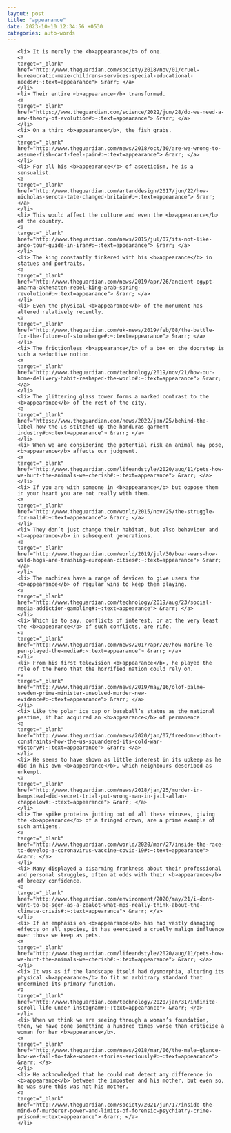 ```yaml
---
layout: post
title: "appearance"
date: 2023-10-10 12:34:56 +0530
categories: auto-words
---
```

<ol>

    <li> It is merely the <b>appearance</b> of one.
    <a 
    target="_blank" 
    href="http://www.theguardian.com/society/2018/nov/01/cruel-bureaucratic-maze-childrens-services-special-educational-needs#:~:text=appearance"> &rarr; </a>
    </li>
    <li> Their entire <b>appearance</b> transformed.
    <a 
    target="_blank" 
    href="https://www.theguardian.com/science/2022/jun/28/do-we-need-a-new-theory-of-evolution#:~:text=appearance"> &rarr; </a>
    </li>
    <li> On a third <b>appearance</b>, the fish grabs.
    <a 
    target="_blank" 
    href="http://www.theguardian.com/news/2018/oct/30/are-we-wrong-to-assume-fish-cant-feel-pain#:~:text=appearance"> &rarr; </a>
    </li>
    <li> For all his <b>appearance</b> of asceticism, he is a sensualist.
    <a 
    target="_blank" 
    href="http://www.theguardian.com/artanddesign/2017/jun/22/how-nicholas-serota-tate-changed-britain#:~:text=appearance"> &rarr; </a>
    </li>
    <li> This would affect the culture and even the <b>appearance</b> of the country.
    <a 
    target="_blank" 
    href="http://www.theguardian.com/news/2015/jul/07/its-not-like-argo-tour-guide-in-iran#:~:text=appearance"> &rarr; </a>
    </li>
    <li> The king constantly tinkered with his <b>appearance</b> in statues and portraits.
    <a 
    target="_blank" 
    href="http://www.theguardian.com/news/2019/apr/26/ancient-egypt-amarna-akhenaten-rebel-king-arab-spring-revolution#:~:text=appearance"> &rarr; </a>
    </li>
    <li> Even the physical <b>appearance</b> of the monument has altered relatively recently.
    <a 
    target="_blank" 
    href="http://www.theguardian.com/uk-news/2019/feb/08/the-battle-for-the-future-of-stonehenge#:~:text=appearance"> &rarr; </a>
    </li>
    <li> The frictionless <b>appearance</b> of a box on the doorstep is such a seductive notion.
    <a 
    target="_blank" 
    href="http://www.theguardian.com/technology/2019/nov/21/how-our-home-delivery-habit-reshaped-the-world#:~:text=appearance"> &rarr; </a>
    </li>
    <li> The glittering glass tower forms a marked contrast to the <b>appearance</b> of the rest of the city.
    <a 
    target="_blank" 
    href="https://www.theguardian.com/news/2022/jan/25/behind-the-label-how-the-us-stitched-up-the-honduras-garment-industry#:~:text=appearance"> &rarr; </a>
    </li>
    <li> When we are considering the potential risk an animal may pose, <b>appearance</b> affects our judgment.
    <a 
    target="_blank" 
    href="http://www.theguardian.com/lifeandstyle/2020/aug/11/pets-how-we-hurt-the-animals-we-cherish#:~:text=appearance"> &rarr; </a>
    </li>
    <li> If you are with someone in <b>appearance</b> but oppose them in your heart you are not really with them.
    <a 
    target="_blank" 
    href="http://www.theguardian.com/world/2015/nov/25/the-struggle-for-mali#:~:text=appearance"> &rarr; </a>
    </li>
    <li> They don’t just change their habitat, but also behaviour and <b>appearance</b> in subsequent generations.
    <a 
    target="_blank" 
    href="http://www.theguardian.com/world/2019/jul/30/boar-wars-how-wild-hogs-are-trashing-european-cities#:~:text=appearance"> &rarr; </a>
    </li>
    <li> The machines have a range of devices to give users the <b>appearance</b> of regular wins to keep them playing.
    <a 
    target="_blank" 
    href="http://www.theguardian.com/technology/2019/aug/23/social-media-addiction-gambling#:~:text=appearance"> &rarr; </a>
    </li>
    <li> Which is to say, conflicts of interest, or at the very least the <b>appearance</b> of such conflicts, are rife.
    <a 
    target="_blank" 
    href="http://www.theguardian.com/news/2017/apr/20/how-marine-le-pen-played-the-media#:~:text=appearance"> &rarr; </a>
    </li>
    <li> From his first television <b>appearance</b>, he played the role of the hero that the horrified nation could rely on.
    <a 
    target="_blank" 
    href="http://www.theguardian.com/news/2019/may/16/olof-palme-sweden-prime-minister-unsolved-murder-new-evidence#:~:text=appearance"> &rarr; </a>
    </li>
    <li> Like the polar ice cap or baseball’s status as the national pastime, it had acquired an <b>appearance</b> of permanence.
    <a 
    target="_blank" 
    href="http://www.theguardian.com/news/2020/jan/07/freedom-without-constraints-how-the-us-squandered-its-cold-war-victory#:~:text=appearance"> &rarr; </a>
    </li>
    <li> He seems to have shown as little interest in its upkeep as he did in his own <b>appearance</b>, which neighbours described as unkempt.
    <a 
    target="_blank" 
    href="http://www.theguardian.com/news/2018/jan/25/murder-in-hampstead-did-secret-trial-put-wrong-man-in-jail-allan-chappelow#:~:text=appearance"> &rarr; </a>
    </li>
    <li> The spike proteins jutting out of all these viruses, giving the <b>appearance</b> of a fringed crown, are a prime example of such antigens.
    <a 
    target="_blank" 
    href="http://www.theguardian.com/world/2020/mar/27/inside-the-race-to-develop-a-coronavirus-vaccine-covid-19#:~:text=appearance"> &rarr; </a>
    </li>
    <li> Many displayed a disarming frankness about their professional and personal struggles, often at odds with their <b>appearance</b> of breezy confidence.
    <a 
    target="_blank" 
    href="http://www.theguardian.com/environment/2020/may/21/i-dont-want-to-be-seen-as-a-zealot-what-mps-really-think-about-the-climate-crisis#:~:text=appearance"> &rarr; </a>
    </li>
    <li> If an emphasis on <b>appearance</b> has had vastly damaging effects on all species, it has exercised a cruelly malign influence over those we keep as pets.
    <a 
    target="_blank" 
    href="http://www.theguardian.com/lifeandstyle/2020/aug/11/pets-how-we-hurt-the-animals-we-cherish#:~:text=appearance"> &rarr; </a>
    </li>
    <li> It was as if the landscape itself had dysmorphia, altering its physical <b>appearance</b> to fit an arbitrary standard that undermined its primary function.
    <a 
    target="_blank" 
    href="http://www.theguardian.com/technology/2020/jan/31/infinite-scroll-life-under-instagram#:~:text=appearance"> &rarr; </a>
    </li>
    <li> When we think we are seeing through a woman’s foundation, then, we have done something a hundred times worse than criticise a woman for her <b>appearance</b>.
    <a 
    target="_blank" 
    href="http://www.theguardian.com/news/2018/mar/06/the-male-glance-how-we-fail-to-take-womens-stories-seriously#:~:text=appearance"> &rarr; </a>
    </li>
    <li> He acknowledged that he could not detect any difference in <b>appearance</b> between the imposter and his mother, but even so, he was sure this was not his mother.
    <a 
    target="_blank" 
    href="http://www.theguardian.com/society/2021/jun/17/inside-the-mind-of-murderer-power-and-limits-of-forensic-psychiatry-crime-prison#:~:text=appearance"> &rarr; </a>
    </li>